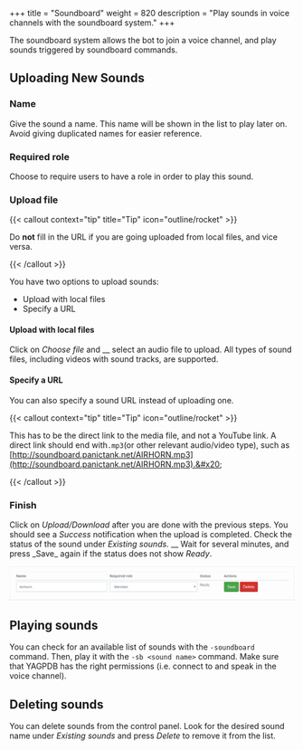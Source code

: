 +++
title = "Soundboard"
weight = 820
description = "Play sounds in voice channels with the soundboard system."
+++

The soundboard system allows the bot to join a voice channel, and play sounds triggered by soundboard commands.

## Uploading New Sounds

### Name

Give the sound a name. This name will be shown in the list to play later on. Avoid giving duplicated names for easier
reference.

### Required role

Choose to require users to have a role in order to play this sound.

### Upload file

{{< callout context="tip" title="Tip" icon="outline/rocket" >}}

Do **not** fill in the URL if you are going uploaded from local files, and vice versa.

{{< /callout >}}

You have two options to upload sounds:

- Upload with local files
- Specify a URL

#### Upload with local files

Click on _Choose file_ and \_\_ select an audio file to upload. All types of sound files, including videos with sound
tracks, are supported.

#### Specify a URL

You can also specify a sound URL instead of uploading one.&#x20;

{{< callout context="tip" title="Tip" icon="outline/rocket" >}}

This has to be the direct link to the media file, and not a YouTube link. A direct link should end with`.mp3`(or other
relevant audio/video type), such as
[http://soundboard.panictank.net/AIRHORN.mp3](http://soundboard.panictank.net/AIRHORN.mp3).&#x20;

{{< /callout >}}

### Finish

Click on _Upload/Download_ after you are done with the previous steps. You should see a _Success_ notification when the
upload is completed. Check the status of the sound under _Existing sounds_. \__ Wait for several minutes, and press
\_Save_ again if the status does not show _Ready_.

![An example of a successfully uploaded sound](example_soundboard.png)

## Playing sounds

You can check for an available list of sounds with the `-soundboard` command. Then, play it with the `-sb <sound name>`
command. Make sure that YAGPDB has the right permissions (i.e. connect to and speak in the voice channel).

## Deleting sounds

You can delete sounds from the control panel. Look for the desired sound name under _Existing sounds_ and press _Delete_
to remove it from the list.
